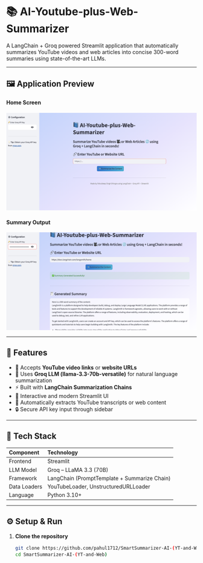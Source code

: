 # 📚 AI-Youtube-plus-Web-Summarizer
A LangChain + Groq powered Streamlit application that automatically summarizes YouTube videos and web articles into concise 300-word summaries using state-of-the-art LLMs.

---

## 🖼️ Application Preview

#### Home Screen
![Home UI](images/main_page.png) 

#### Summary Output
![Summary Output](images/output.png) 

---


## 🚀 Features

- 🔗 Accepts **YouTube video links** or **website URLs**
- 🤖 Uses **Groq LLM (llama-3.3-70b-versatile)** for natural language summarization  
- ⚡ Built with **LangChain Summarization Chains**
- 🎨 Interactive and modern Streamlit UI
- 🧠 Automatically extracts YouTube transcripts or web content
- 🔒 Secure API key input through sidebar

---

## 🧩 Tech Stack

| Component | Technology |
|:--|:--|
| Frontend | Streamlit |
| LLM Model | Groq – LLaMA 3.3 (70B) |
| Framework | LangChain (PromptTemplate + Summarize Chain) |
| Data Loaders | YouTubeLoader, UnstructuredURLLoader |
| Language | Python 3.10+ |

---


## ⚙️ Setup & Run

1. **Clone the repository**
   ```bash
   git clone https://github.com/pahul1712/SmartSummarizer-AI-(YT-and-Web).git
   cd SmartSummarizer-AI-(YT-and-Web)
